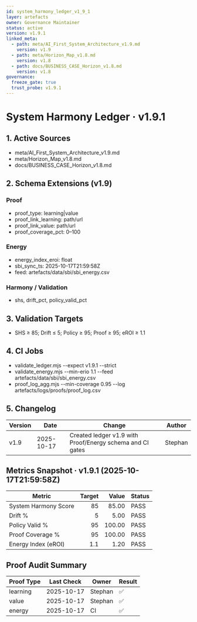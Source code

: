 ```yaml
--- 
id: system_harmony_ledger_v1_9_1
layer: artefacts
owner: Governance Maintainer
status: active
version: v1.9.1
linked_meta:
  - path: meta/AI_First_System_Architecture_v1.9.md
    version: v1.9
  - path: meta/Horizon_Map_v1.8.md
    version: v1.8
  - path: docs/BUSINESS_CASE_Horizon_v1.8.md
    version: v1.8
governance:
  freeze_gate: true
  trust_probe: v1.9.1
---
```

# System Harmony Ledger · v1.9.1
## 1. Active Sources
- meta/AI_First_System_Architecture_v1.9.md
- meta/Horizon_Map_v1.8.md
- docs/BUSINESS_CASE_Horizon_v1.8.md
## 2. Schema Extensions (v1.9)
### Proof
- proof_type: learning|value
- proof_link_learning: path/url
- proof_link_value: path/url
- proof_coverage_pct: 0–100
### Energy
- energy_index_eroi: float
- sbi_sync_ts: 2025-10-17T21:59:58Z
- feed: artefacts/data/sbi/sbi_energy.csv
### Harmony / Validation
- shs, drift_pct, policy_valid_pct
## 3. Validation Targets
- SHS ≥ 85; Drift ≤ 5; Policy ≥ 95; Proof ≥ 95; eROI ≥ 1.1
## 4. CI Jobs
- validate_ledger.mjs --expect v1.9.1 --strict
- validate_energy.mjs --min-erio 1.1 --feed artefacts/data/sbi/sbi_energy.csv
- proof_log_agg.mjs --min-coverage 0.95 --log artefacts/logs/proofs/proof_log.csv
## 5. Changelog
| Version | Date | Change | Author |
|---|---|---|---|
| v1.9 | 2025-10-17 | Created ledger v1.9 with Proof/Energy schema and CI gates | Stephan |

## Metrics Snapshot · v1.9.1 (2025-10-17T21:59:58Z)
| Metric | Target | Value | Status |
|---|---:|---:|---|
| System Harmony Score | 85 | 85.00 | PASS |
| Drift % | 5 | 5.00 | PASS |
| Policy Valid % | 95 | 100.00 | PASS |
| Proof Coverage % | 95 | 100.00 | PASS |
| Energy Index (eROI) | 1.1 | 1.20 | PASS |

## Proof Audit Summary
| Proof Type | Last Check | Owner | Result |
|-------------|-------------|--------|---------|
| learning | 2025-10-17 | Stephan | ✅ |
| value | 2025-10-17 | Stephan | ✅ |
| energy | 2025-10-17 | CI | ✅ |
